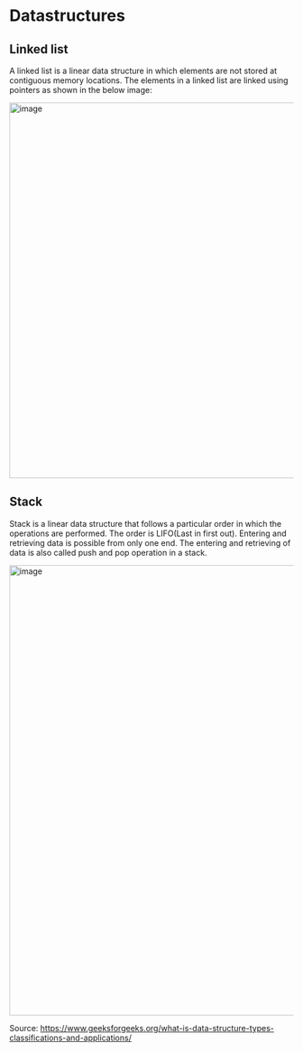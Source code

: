 # Datastructures

## Linked list
A linked list is a linear data structure in which elements are not stored at contiguous memory locations. The elements in a linked list are linked using pointers as shown in the below image: 

<img width="665" alt="image" src="https://github.com/mello-vanessa/datastructures/assets/35430464/234cc56c-c266-4442-b701-5a2c3e181b3a">

## Stack
Stack is a linear data structure that follows a particular order in which the operations are performed. The order is LIFO(Last in first out). Entering and retrieving data is possible from only one end. The entering and retrieving of data is also called push and pop operation in a stack. 

<img width="797" alt="image" src="https://github.com/mello-vanessa/datastructures/assets/35430464/debf7873-e620-46c5-b661-c35ca11fda8b">


Source: https://www.geeksforgeeks.org/what-is-data-structure-types-classifications-and-applications/

